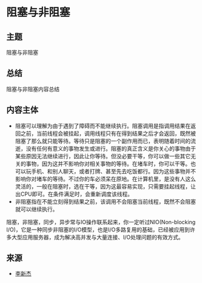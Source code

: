 # 阻塞与非阻塞
## 主题
阻塞与非阻塞
## 总结
阻塞与非阻塞内容总结
## 内容主体
- 阻塞可以理解为由于遇到了障碍而不能继续执行。阻塞调用是指调用结果在返回之前，当前线程会被挂起，调用线程只有在得到结果之后才会返回，既然被阻塞了那么就只能等待。等待只是阻塞的一个副作用而已，表明随着时间的流逝，没有任何有意义的事物发生或进行。阻塞的真正含义是你关心的事物由于某些原因无法继续进行，因此让你等待。但没必要干等，你可以做一些其它无关的事物，因为这并不影响你对相关事物的等待。在堵车时，你可以干等。也可以玩手机、和别人聊天，或者打牌、甚至先去吃饭都行。因为这些事物并不影响你对堵车的等待。不过你的车必须呆在原地。在计算机里，是没有人这么灵活的，一般在阻塞时，选在干等，因为这最容易实现，只需要挂起线程，让出CPU即可。在条件满足时，会重新调度该线程。
- 非阻塞指在不能立刻得到结果之前，该调用不会阻塞当前线程，既然不会阻塞就可以继续执行。

阻塞，非阻塞，同步，异步常与IO操作联系起来，你一定听过NIO(Non-blocking I/O)，它是一种同步非阻塞的I/O模型，也是I/O多路复用的基础，已经被应用到许多大型应用服务器，成为解决高并发与大量连接、I/O处理问题的有效方式。

## 来源
- [李新杰](https://www.cnblogs.com/lixinjie/p/a-post-about-io-clearly.html)